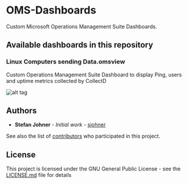 # OMS-Dashboards
Custom Microsoft Operations Management Suite Dashboards.

## Available dashboards in this repository
### Linux Computers sending Data.omsview
Custom Operations Management Suite Dashboard to display Ping, users and uptime metrics collected by CollectD

![alt tag](https://i1.wp.com/blog.jhnr.ch/wp-content/uploads/2016/08/OMS_CollectD_Dashboard.png?ssl=1 "Screenshot")

## Authors
* **Stefan Johner** - *Initial work* - [sjohner](https://github.com/sjohner)

See also the list of [contributors](https://github.com/sjohner/OMS-Dashboards/contributors) who participated in this project.

## License
This project is licensed under the GNU General Public License - see the [LICENSE.md](LICENSE.md) file for details

